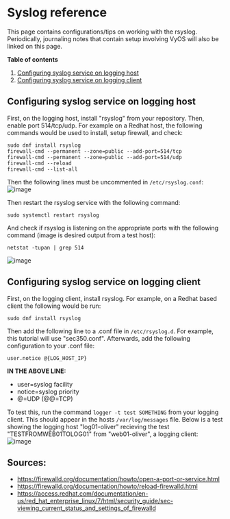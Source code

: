 # Syslog reference
This page contains configurations/tips on working with the rsyslog. Periodically, journaling notes that contain setup involving VyOS will also be linked on this page.

**Table of contents**
1. [Configuring syslog service on logging host](#configuring-syslog-service-on-logging-host)
2. [Configuring syslog service on logging client](#configuring-syslog-service-on-logging-client)

## Configuring syslog service on logging host
First, on the logging host, install "rsyslog" from your repository. Then, enable port 514/tcp/udp. For example on a Redhat host, the following commands would be used to install, setup firewall, and check:
```
sudo dnf install rsyslog  
firewall-cmd --permanent --zone=public --add-port=514/tcp  
firewall-cmd --permanent --zone=public --add-port=514/udp  
firewall-cmd --reload  
firewall-cmd --list-all
```

Then the following lines must be uncommented in `/etc/rsyslog.conf`:
![image](https://user-images.githubusercontent.com/71083461/212767775-7454ce85-6b1d-4ec7-b525-7fed245863f7.png)

Then restart the rsyslog service with the following command:
```
sudo systemctl restart rsyslog
```

And check if rsyslog is listening on the appropriate ports with the following command (image is desired output from a test host):
```
netstat -tupan | grep 514
```
![image](https://user-images.githubusercontent.com/71083461/212768235-a94d145f-2ec0-40ef-804b-935fe4082250.png)

## Configuring syslog service on logging client
First, on the logging client, install rsyslog. For example, on a Redhat based client the following would be run:
```
sudo dnf install rsyslog 
```

Then add the following line to a .conf file in `/etc/rsyslog.d`. For example, this tutorial will use "sec350.conf". Afterwards, add the following configuration to your .conf file:
```
user.notice @{LOG_HOST_IP}
```

**IN THE ABOVE LINE:**
* user=syslog facility
* notice=syslog priority
* @=UDP (@@=TCP)

To test this, run the command `logger -t test SOMETHING` from your logging client. This should appear in the hosts `/var/log/messages` file. Below is a test showing the logging host "log01-oliver" recieving the test "TESTFROMWEB01TOLOG01" from "web01-oliver", a logging client:
![image](https://user-images.githubusercontent.com/71083461/212769825-b12dfe85-7b96-46f6-9c12-1355314d2d61.png)


## Sources:
- https://firewalld.org/documentation/howto/open-a-port-or-service.html
- https://firewalld.org/documentation/howto/reload-firewalld.html
- https://access.redhat.com/documentation/en-us/red_hat_enterprise_linux/7/html/security_guide/sec-viewing_current_status_and_settings_of_firewalld
